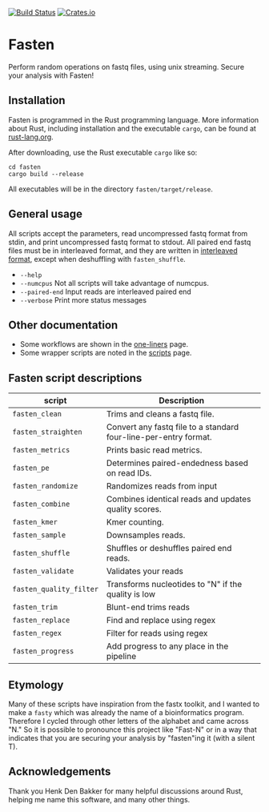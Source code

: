 [![Build Status](https://travis-ci.org/lskatz/fasten.svg?branch=master)](https://travis-ci.org/lskatz/fasten)
[![Crates.io](https://img.shields.io/badge/crates.io-v0.1-green.svg)](https://crates.io/crates/fasten)

# Fasten

Perform random operations on fastq files, using unix streaming.  Secure your analysis with Fasten!

## Installation

Fasten is programmed in the Rust programming language.  More information about Rust, including installation and the executable `cargo`, can be found at [rust-lang.org](https://www.rust-lang.org).

After downloading, use the Rust executable `cargo` like so:

    cd fasten
    cargo build --release

All executables will be in the directory `fasten/target/release`.

## General usage

All scripts accept the parameters, read uncompressed fastq format from stdin, and print uncompressed fastq format to stdout.  All paired end fastq files must be in interleaved format, and they are written in [interleaved format](./docs/file-formats.md), except when deshuffling with `fasten_shuffle`.

* `--help`
* `--numcpus` Not all scripts will take advantage of numcpus.
* `--paired-end` Input reads are interleaved paired end
* `--verbose` Print more status messages

## Other documentation

* Some workflows are shown in the [one-liners](./docs/one-liners.md) page.
* Some wrapper scripts are noted in the [scripts](./docs/scripts.md) page.

## Fasten script descriptions

|script             |Description|
|-------------------|-----------|
|`fasten_clean`     | Trims and cleans a fastq file.|
|`fasten_straighten`| Convert any fastq file to a standard four-line-per-entry format.|
|`fasten_metrics`   | Prints basic read metrics.|
|`fasten_pe`        | Determines paired-endedness based on read IDs.|
|`fasten_randomize` | Randomizes reads from input |
|`fasten_combine`   | Combines identical reads and updates quality scores.|
|`fasten_kmer`      | Kmer counting.|
|`fasten_sample`    | Downsamples reads.|
|`fasten_shuffle`   | Shuffles or deshuffles paired end reads.|
|`fasten_validate`  | Validates your reads|
|`fasten_quality_filter` | Transforms nucleotides to "N" if the quality is low | |
|`fasten_trim`      | Blunt-end trims reads | |
|`fasten_replace`   | Find and replace using regex | |
|`fasten_regex`     | Filter for reads using regex | |
|`fasten_progress`  | Add progress to any place in the pipeline | |

## Etymology

Many of these scripts have inspiration from the fastx toolkit, and I wanted to make a `fasty` which was already the name of a bioinformatics program.
Therefore I cycled through other letters of the alphabet and came across "N."  So it is possible to pronounce this project like "Fast-N" or in a way
that indicates that you are securing your analysis by "fasten"ing it (with a silent T).

## Acknowledgements

Thank you Henk Den Bakker for many helpful discussions around Rust, helping me name this software, and many other things.

